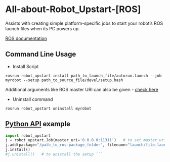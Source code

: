 # All-about-Robot_Upstart-[ROS]

Assists with creating simple platform-specific jobs to start your robot’s ROS launch files when its PC powers up.

[ROS documentation](http://docs.ros.org/jade/api/robot_upstart/html/)

## Command Line Usage

* Install Script

`rosrun robot_upstart install path_to_launch_file/autorun.launch --job myrobot --setup path_to_source_file/devel/setup.bash`

Additional arguments like ROS master URI can also be given - [check here](http://docs.ros.org/jade/api/robot_upstart/html/install.html)

* Uninstall command

`rosrun robot_upstart uninstall myrobot`

## [Python API](http://docs.ros.org/jade/api/robot_upstart/html/jobs.html) example

```python
import robot_upstart
j = robot_upstart.Job(master_uri='0.0.0.0:11311') 	# to set master_uri  
j.add(package="/path_to_ros-package_folder", filename="launch/file.launch")
j.install()
#j.unistall()	# to unistall the setup ```

